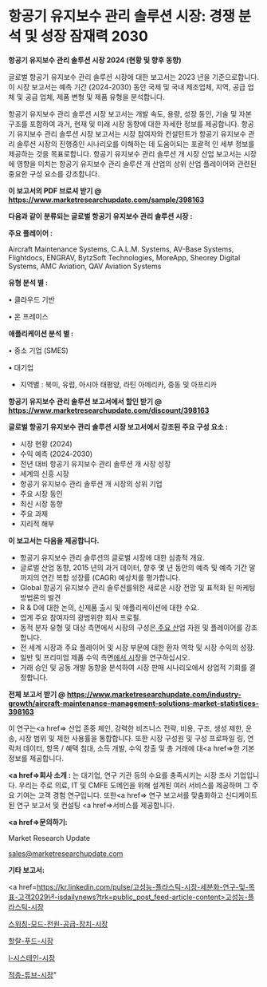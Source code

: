 # 항공기 유지보수 관리 솔루션 시장: 경쟁 분석 및 성장 잠재력 2030

<strong>항공기 유지보수 관리 솔루션 시장 2024 (현황 및 향후 동향)</strong>

글로벌 항공기 유지보수 관리 솔루션 시장에 대한 보고서는 2023 년을 기준으로합니다.이 시장 보고서는 예측 기간 (2024-2030) 동안 국제 및 국내 제조업체, 지역, 공급 업체 및 공급 업체, 제품 변형 및 제품 유형을 분석합니다.

항공기 유지보수 관리 솔루션 시장 보고서는 개발 속도, 용량, 성장 동인, 기술 및 자본 구조를 포함하여 과거, 현재 및 미래 시장 동향에 대한 자세한 정보를 제공합니다. 항공기 유지보수 관리 솔루션 시장 보고서는 시장 참여자와 컨설턴트가 항공기 유지보수 관리 솔루션 시장의 진행중인 시나리오를 이해하는 데 도움이되는 포괄적 인 세부 정보를 제공하는 것을 목표로합니다. 항공기 유지보수 관리 솔루션 개 시장 산업 보고서는 시장에 영향을 미치는 항공기 유지보수 관리 솔루션 개 산업의 상위 산업 플레이어와 관련된 중요한 구성 요소를 강조합니다.



<strong>이 보고서의 PDF 브로셔 받기 @ <a href=https://www.marketresearchupdate.com/sample/398163>https://www.marketresearchupdate.com/sample/398163</a></strong>



<strong>다음과 같이 분류되는 글로벌 항공기 유지보수 관리 솔루션 시장 :</strong>



<strong>주요 플레이어 :</strong>

Aircraft Maintenance Systems, C.A.L.M. Systems, AV-Base Systems, Flightdocs, ENGRAV, BytzSoft Technologies, MoreApp, Sheorey Digital Systems, AMC Aviation, QAV Aviation Systems



<strong>유형 분석 별 :</strong>

• 클라우드 기반

• 온 프레미스



<strong>애플리케이션 분석 별 :</strong>

• 중소 기업 (SMES)

• 대기업

<ul>
  <li>지역별 : 북미, 유럽, 아시아 태평양, 라틴 아메리카, 중동 및 아프리카</li>
</ul>


<strong>항공기 유지보수 관리 솔루션 보고서에서 할인 받기 @ <a href=https://www.marketresearchupdate.com/discount/398163>https://www.marketresearchupdate.com/discount/398163</a></strong>



<strong>글로벌 항공기 유지보수 관리 솔루션 시장 보고서에서 강조된 주요 구성 요소 :</strong>
<ul>
  <li>시장 현황 (2024)</li>
  <li>수익 예측 (2024-2030)</li>
  <li>전년 대비 항공기 유지보수 관리 솔루션 개 시장 성장</li>
  <li>세계의 신흥 시장</li>
  <li>항공기 유지보수 관리 솔루션 개 시장의 상위 기업</li>
  <li>주요 시장 동인</li>
  <li>최신 시장 동향</li>
  <li>주요 과제</li>
  <li>지리적 해부</li>
</ul>


<strong>이 보고서는 다음을 제공합니다.</strong>
<ul>
  <li>항공기 유지보수 관리 솔루션의 글로벌 시장에 대한 심층적 개요.</li>
  <li>글로벌 산업 동향, 2015 년의 과거 데이터, 향후 몇 년 동안의 예측 및 예측 기간 말까지의 연간 복합 성장률 (CAGR) 예상치를 평가합니다.</li>
  <li>Global 항공기 유지보수 관리 솔루션를위한 새로운 시장 전망 및 표적화 된 마케팅 방법론의 발견</li>
  <li>R &amp; D에 대한 논의, 신제품 출시 및 애플리케이션에 대한 수요.</li>
  <li>업계 주요 참여자의 광범위한 회사 프로필.</li>
  <li>동적 분자 유형 및 대상 측면에서 시장의 구성은<a href=> 주요 산</a>업 자원 및 플레이어를 강조합니다.</li>
  <li>전 세계 시장과 주요 플레이어 및 시장 부문에 대한 환자 역학 및 시장 수익의 성장.</li>
  <li>일반 및 프리미엄 제품 수익 측면<a href=>에서 시</a>장을 연구하십시오.</li>
  <li>거래 승인 및 공동 개발 동향을 분석하여 시장 판매 시나리오에서 상업적 기회를 결정합니다.</li>
</ul>



<strong>전체 보고서 받기 @ <a href=https://www.marketresearchupdate.com/industry-growth/aircraft-maintenance-management-solutions-market-statistices-398163>https://www.marketresearchupdate.com/industry-growth/aircraft-maintenance-management-solutions-market-statistices-398163</a></strong>

이 연구는<a href=> 산업 존중</a> 체인, 강력한 비즈니스 전략, 비용, 구조, 생성 제한, 운송, 시장 범위 및 제한 사용률을 통합합니다. 또한 시장 구성원 및 구성 프로파일 링, 연락처 데이터, 항목 / 혜택 침대, 소득 개발, 수익 창출 및 총 거래에 대<a href=>한 기본 </a>정보를 제공합니다.



<strong><a href=>회사 소</a>개 :</strong>
는 대기업, 연구 기관 등의 수요를 충족시키는 시장 조사 기업입니다. 우리는 주로 의료, IT 및 CMFE 도메인을 위해 설계된 여러 서비스를 제공하며 그 주요 기여는 고객 경험 연구입니다. 또한<a href=> 연구 보</a>고서를 맞춤화하고 신디케이트 된 연구 보고서 및 컨설팅 <a href=>서비스</a>를 제공합니다.



<strong><a href=>문의하기:</a></strong>

Market Research Update

sales@marketresearchupdate.com



<strong>기타 보고서:</strong>

<a href=https://kr.linkedin.com/pulse/고성능-플라스틱-시장-세분화-연구-및-목표-고객2029년-isdailynews?trk=public_post_feed-article-content>고성능-플라스틱-시장</a>

<a href=https://www.linkedin.com/pulse/스위칭-모드-전원-공급-장치-시장-규모-및-성장-2023-market-matrix-musings-analysis/>스위칭-모드-전원-공급-장치-시장</a>

<a href=https://www.linkedin.com/pulse/할랄-푸드-시장-규모-및-성장-2023-survey-savvy-insights-360-analysis-eg4wf/>할랄-푸드-시장</a>

<a href=https://www.linkedin.com/pulse/l-시스테인-시장-현재-및-미래-성장-2029-trendsetters-talk-360-analysis-khdhf/>l-시스테인-시장</a>

<a href=https://www.linkedin.com/pulse/적층-튜브-시장-규모-및-성장-2023-data-dive-diaries-24-analysis-cucrf/>적층-튜브-시장</a>"
